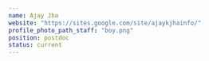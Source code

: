 ```yaml
---
name: Ajay Jha
website: "https://sites.google.com/site/ajaykjhainfo/"
profile_photo_path_staff: "boy.png"
position: postdoc
status: current
---
```


